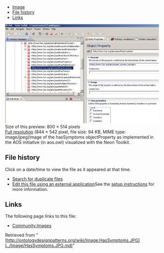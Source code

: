 * [Image](../Image/HasSymptoms.JPG.md#file)
* [File history](../Image/HasSymptoms.JPG.md#filehistory)
* [Links](../Image/HasSymptoms.JPG.md#filelinks)

[![Image:HasSymptoms.JPG](../images/thumb/7/75/HasSymptoms.JPG/800px-HasSymptoms.JPG)](../images/7/75/HasSymptoms.JPG)  
Size of this preview: 800 × 514 pixels  
[Full resolution](../images/7/75/HasSymptoms.JPG)‎ (844 × 542 pixel, file size: 94 KB, MIME type: image/jpeg)Image of the hasSymptoms objectProperty as implemented in the AOS initiative (in aos.owl) visualized with the Neon Toolkit.




## File history

Click on a date/time to view the file as it appeared at that time.



  
* [Search for duplicate files](http://ontologydesignpatterns.org/wiki/Special:FileDuplicateSearch/HasSymptoms.JPG "Special:FileDuplicateSearch/HasSymptoms.JPG")
* [Edit this file using an external application](http://ontologydesignpatterns.org/wiki/index.php?title=Image:HasSymptoms.JPG&action=edit&externaledit=true&mode=file "Image:HasSymptoms.JPG")See the [setup instructions](http://www.mediawiki.org/wiki/Manual:External_editors "http://www.mediawiki.org/wiki/Manual:External_editors") for more information.

## Links



The following page links to this file:


* [Community:Images](../Community/Images.md "Community:Images")


Retrieved from "[http://ontologydesignpatterns.org/wiki/Image:HasSymptoms.JPG](../Image/HasSymptoms.JPG.md)"